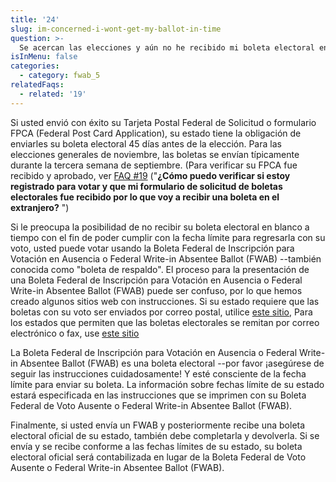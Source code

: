 ```yaml
---
title: '24'
slug: im-concerned-i-wont-get-my-ballot-in-time
question: >-
  Se acercan las elecciones y aún no he recibido mi boleta electoral en blanco. ¿Qué debo hacer?
isInMenu: false
categories:
  - category: fwab_5
relatedFaqs:
  - related: '19'
---
```

Si usted envió con éxito su Tarjeta Postal Federal de Solicitud o formulario FPCA (Federal Post Card Application), su estado tiene la obligación de enviarles su boleta electoral 45 días antes de la elección. Para las elecciones generales de noviembre, las boletas se envían típicamente durante la tercera semana de septiembre. (Para verificar su FPCA fue recibido y aprobado, ver [FAQ #19](/faqs/19) ("**¿Cómo puedo verificar si estoy registrado para votar y que mi formulario de solicitud de boletas electorales fue recibido por lo que voy a recibir una boleta en el extranjero?** ")

Si le preocupa la posibilidad de no recibir su boleta electoral en blanco a tiempo con el fin de poder cumplir con la fecha límite para regresarla con su voto, usted puede votar usando la Boleta Federal de Inscripción para Votación en Ausencia o Federal Write-in Absentee Ballot (FWAB) --también conocida como "boleta de respaldo". El proceso para la presentación de una Boleta Federal de Inscripción para Votación en Ausencia o Federal Write-in Absentee Ballot (FWAB) puede ser confuso, por lo que hemos creado algunos sitios web con instrucciones. Si su estado requiere que las boletas con su voto ser enviados por correo postal, utilice [este sitio](/fwab-mail), Para los estados que permiten que las boletas electorales se remitan por correo electrónico o fax, use [este sitio](/fwab)

La Boleta Federal de Inscripción para Votación en Ausencia o Federal Write-in Absentee Ballot (FWAB) es una boleta electoral --por favor ¡asegúrese de seguir las instrucciones cuidadosamente! Y esté consciente de la fecha límite para enviar su boleta. La información sobre fechas límite de su estado estará especificada en las instrucciones que se imprimen con su Boleta Federal de Voto Ausente o Federal Write-in Absentee Ballot (FWAB).

Finalmente, si usted envía un FWAB y posteriormente recibe una boleta electoral oficial de su estado, también debe completarla y devolverla. Si se envía y se recibe conforme a las fechas límites de su estado, su boleta electoral oficial será contabilizada en lugar de la Boleta Federal de Voto Ausente o Federal Write-in Absentee Ballot (FWAB).